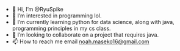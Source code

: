 - 👋 Hi, I’m @RyuSpike
- 👀 I’m interested in  programming lol.
- 🌱 I’m currently learning python for data science, along with java, programming principles in my cs class.
- 💞️ I’m looking to collaborate on a project that requires java.
- 📫 How to reach me email noah.maseko16@gmail.com

<!---
RyuSpike/RyuSpike is a ✨ special ✨ repository because its `README.md` (this file) appears on your GitHub profile.
You can click the Preview link to take a look at your changes.
--->
